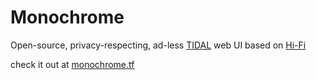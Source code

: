 
# Monochrome

Open-source, privacy-respecting, ad-less [TIDAL](https://tidal.com) web UI based on [Hi-Fi](https://github.com/sachinsenal0x64/hifi)

check it out at [monochrome.tf](https://monochrome.tf)

